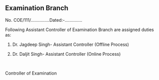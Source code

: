 ## Examination Branch

No. COE/111/...............Dated:-..............


Following Assistant Controller of Examination Branch are assigned duties as:


1. Dr. Jagdeep Singh- Assistant Controller (Offline Process)

2. Dr. Daljit Singh- Assistant Controller (Online Process)

</br>

Controller of Examination
